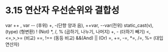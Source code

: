 # 3.15 연산자 우선순위와 결합성

var ++ , var -- (후위)
+, -(단향 양과 음), ++var, --var(전위)
static_cast<type>(v), (type) (형변환)
! (Not)
*, /, % (곱하기, 나누기, 나머지)
+, - (더하기 빼기)
<, <=,>,>= (비교)
==, !== (동등 비교)
&&(And)
|| (Or)
=, +=, -=, *=, /=, %= (대입 연산자)